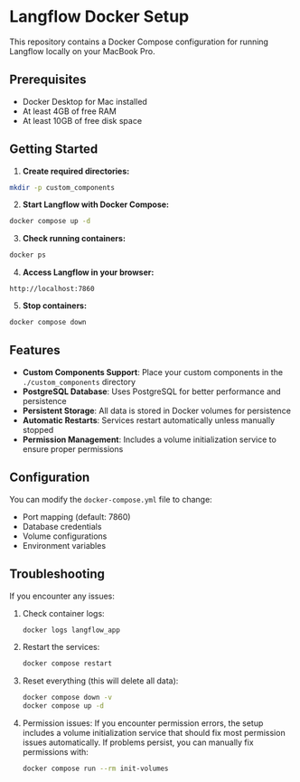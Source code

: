 # Langflow Docker Setup

This repository contains a Docker Compose configuration for running Langflow locally on your MacBook Pro.

## Prerequisites

- Docker Desktop for Mac installed
- At least 4GB of free RAM
- At least 10GB of free disk space

## Getting Started

1. **Create required directories:**

```bash
mkdir -p custom_components
```

2. **Start Langflow with Docker Compose:**

```bash
docker compose up -d
```

3. **Check running containers:**

```bash
docker ps
```

4. **Access Langflow in your browser:**

```
http://localhost:7860
```

5. **Stop containers:**

```bash
docker compose down
```

## Features

- **Custom Components Support**: Place your custom components in the `./custom_components` directory
- **PostgreSQL Database**: Uses PostgreSQL for better performance and persistence
- **Persistent Storage**: All data is stored in Docker volumes for persistence
- **Automatic Restarts**: Services restart automatically unless manually stopped
- **Permission Management**: Includes a volume initialization service to ensure proper permissions

## Configuration

You can modify the `docker-compose.yml` file to change:

- Port mapping (default: 7860)
- Database credentials
- Volume configurations
- Environment variables

## Troubleshooting

If you encounter any issues:

1. Check container logs:
   ```bash
   docker logs langflow_app
   ```

2. Restart the services:
   ```bash
   docker compose restart
   ```

3. Reset everything (this will delete all data):
   ```bash
   docker compose down -v
   docker compose up -d
   ```

4. Permission issues:
   If you encounter permission errors, the setup includes a volume initialization service that should fix most permission issues automatically. If problems persist, you can manually fix permissions with:
   ```bash
   docker compose run --rm init-volumes
   ```
